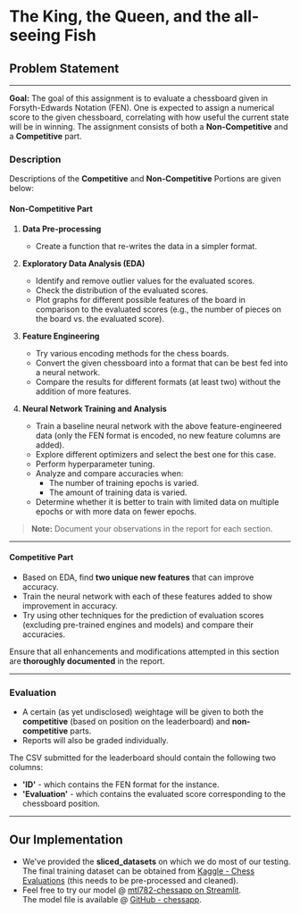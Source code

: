 # The King, the Queen, and the all-seeing Fish
## Problem Statement
---
**Goal:** The goal of this assignment is to evaluate a chessboard given in Forsyth-Edwards Notation (FEN). One is expected to assign a numerical score to the given chessboard, correlating with how useful the current state will be in winning. The assignment consists of both a **Non-Competitive** and a **Competitive** part.  

### Description  

Descriptions of the **Competitive** and **Non-Competitive** Portions are given below:  

#### Non-Competitive Part  

1. **Data Pre-processing**  
    - Create a function that re-writes the data in a simpler format.  

2. **Exploratory Data Analysis (EDA)**  
    - Identify and remove outlier values for the evaluated scores.  
    - Check the distribution of the evaluated scores.  
    - Plot graphs for different possible features of the board in comparison to the evaluated scores (e.g., the number of pieces on the board vs. the evaluated score).  

3. **Feature Engineering**  
    - Try various encoding methods for the chess boards.  
    - Convert the given chessboard into a format that can be best fed into a neural network.  
    - Compare the results for different formats (at least two) without the addition of more features.  

4. **Neural Network Training and Analysis**  
    - Train a baseline neural network with the above feature-engineered data (only the FEN format is encoded, no new feature columns are added).  
    - Explore different optimizers and select the best one for this case.  
    - Perform hyperparameter tuning.  
    - Analyze and compare accuracies when:  
      - The number of training epochs is varied.  
      - The amount of training data is varied.  
    - Determine whether it is better to train with limited data on multiple epochs or with more data on fewer epochs.  

> **Note:** Document your observations in the report for each section.  

---

#### Competitive Part  

- Based on EDA, find **two unique new features** that can improve accuracy.  
- Train the neural network with each of these features added to show improvement in accuracy.  
- Try using other techniques for the prediction of evaluation scores (excluding pre-trained engines and models) and compare their accuracies.  

Ensure that all enhancements and modifications attempted in this section are **thoroughly documented** in the report.  

---

### Evaluation  

- A certain (as yet undisclosed) weightage will be given to both the **competitive** (based on position on the leaderboard) and **non-competitive** parts.  
- Reports will also be graded individually.  

The CSV submitted for the leaderboard should contain the following two columns:  

- **'ID'** - which contains the FEN format for the instance.  
- **'Evaluation'** - which contains the evaluated score corresponding to the chessboard position.  
---

## Our Implementation  

- We've provided the **sliced_datasets** on which we do most of our testing. The final training dataset can be obtained from [Kaggle - Chess Evaluations](https://www.kaggle.com/datasets/ronakbadhe/chess-evaluations/) (this needs to be pre-processed and cleaned).  
- Feel free to try our model @ [mtl782-chessapp on Streamlit](https://mtl782-chessapp.streamlit.app).  
  The model file is available @ [GitHub - chessapp](https://github.com/harshit1912003/chessapp).
